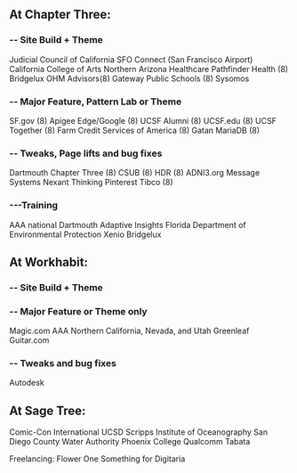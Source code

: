 ## At Chapter Three:

### -- Site Build + Theme
Judicial Council of California
SFO Connect (San Francisco Airport)
California College of Arts
Northern Arizona Healthcare
Pathfinder Health (8)
Bridgelux
OHM Advisors(8)
Gateway Public Schools (8)
Sysomos


### -- Major Feature, Pattern Lab or Theme
SF.gov (8)
Apigee Edge/Google (8)
UCSF Alumni (8)
UCSF.edu (8)
UCSF Together (8)
Farm Credit Services of America (8)
Gatan
MariaDB (8)

### -- Tweaks, Page lifts and bug fixes
Dartmouth
Chapter Three (8)
CSUB (8)
HDR (8)
ADNI3.org
Message Systems
Nexant Thinking
Pinterest
Tibco (8)

### ---Training
AAA national
Dartmouth 
Adaptive Insights
Florida Department of Environmental Protection
Xenio
Bridgelux


## At Workhabit:

### -- Site Build + Theme



### -- Major Feature or Theme only
Magic.com
AAA Northern California, Nevada, and Utah
Greenleaf
Guitar.com

### -- Tweaks and bug fixes
Autodesk


## At Sage Tree:
Comic-Con International
UCSD Scripps Institute of Oceanography
San Diego County Water Authority
Phoenix College
Qualcomm
Tabata

Freelancing:
Flower One
Something for Digitaria